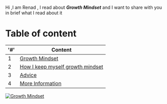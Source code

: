 Hi ,I am Renad , I read about ***Growth Mindset*** and I want to share with you in brief what I read about it 
# Table of content 
|'#' |  Content 
------------ | -------------
  | 1 | [Growth Mindset](https://replit.com/@RenadAlKhlafat/reading-notes-3#growthMindset.md)
  | 2 | [How I keep myself growth mindset](https://replit.com/@RenadAlKhlafat/reading-notes-3#howTo.md)
  | 3 | [Advice](https://replit.com/@RenadAlKhlafat/reading-notes-3#advice.md) 
  | 4 | [More Information](https://replit.com/@RenadAlKhlafat/reading-notes-3#moreInfo.md)  
   
   
[![Growth Mindset](https://www.thegrowthcoach.com/atlanta/wp-content/uploads/2020/07/Growth-Mindset_1020.jpg)](https://www.thegrowthcoach.com/atlanta/wp-content/uploads/2020/07/)

